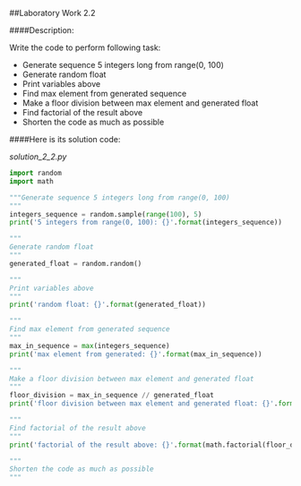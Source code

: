 ##Laboratory Work 2.2

####Description:

Write the code to perform following task:

- Generate sequence 5 integers long from range(0, 100)
- Generate random float
- Print variables above
- Find max element from generated sequence
- Make a floor division between max element and generated float
- Find factorial of the result above
- Shorten the code as much as possible

####Here is its solution code:

*solution_2_2.py*
```python
import random
import math

"""Generate sequence 5 integers long from range(0, 100)
"""
integers_sequence = random.sample(range(100), 5)
print('5 integers from range(0, 100): {}'.format(integers_sequence))

"""
Generate random float
"""
generated_float = random.random()

"""
Print variables above
"""
print('random float: {}'.format(generated_float))

"""
Find max element from generated sequence
"""
max_in_sequence = max(integers_sequence)
print('max element from generated: {}'.format(max_in_sequence))

"""
Make a floor division between max element and generated float
"""
floor_division = max_in_sequence // generated_float
print('floor division between max element and generated float: {}'.format(floor_division))

"""
Find factorial of the result above
"""
print('factorial of the result above: {}'.format(math.factorial(floor_division)))

"""
Shorten the code as much as possible
"""

```
